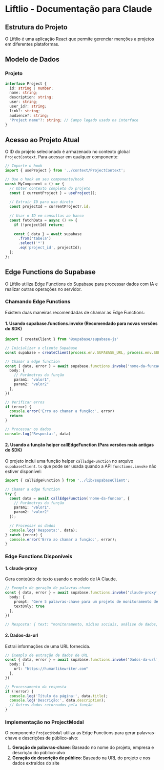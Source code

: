 # Liftlio - Documentação para Claude

## Estrutura do Projeto

O Liftlio é uma aplicação React que permite gerenciar menções a projetos em diferentes plataformas.

## Modelo de Dados

### Projeto

```typescript
interface Project {
  id: string | number;
  name: string;
  description: string;
  user: string;
  user_id?: string;
  link?: string;
  audience?: string;
  "Project name"?: string; // Campo legado usado na interface
}
```

## Acesso ao Projeto Atual

O ID do projeto selecionado é armazenado no contexto global `ProjectContext`. Para acessar em qualquer componente:

```typescript
// Importe o hook
import { useProject } from '../context/ProjectContext';

// Use o hook em seu componente/hook
const MyComponent = () => {
  // Obter contexto completo do projeto
  const { currentProject } = useProject();
  
  // Extrair ID para uso direto
  const projectId = currentProject?.id;
  
  // Usar o ID em consultas ao banco
  const fetchData = async () => {
    if (!projectId) return;
    
    const { data } = await supabase
      .from('tabela')
      .select('*')
      .eq('project_id', projectId);
  };
};
```

## Edge Functions do Supabase

O Liftlio utiliza Edge Functions do Supabase para processar dados com IA e realizar outras operações no servidor.

### Chamando Edge Functions

Existem duas maneiras recomendadas de chamar as Edge Functions:

#### 1. Usando supabase.functions.invoke (Recomendado para novas versões do SDK)

```typescript
import { createClient } from '@supabase/supabase-js'

// Inicializar o cliente Supabase
const supabase = createClient(process.env.SUPABASE_URL, process.env.SUPABASE_ANON_KEY)

// Chamar a edge function
const { data, error } = await supabase.functions.invoke('nome-da-funcao', {
  body: {
    // Parâmetros da função
    param1: "valor1",
    param2: "valor2"
  },
})

// Verificar erros
if (error) {
  console.error('Erro ao chamar a função:', error)
  return
}

// Processar os dados
console.log('Resposta:', data)
```

#### 2. Usando a função helper callEdgeFunction (Para versões mais antigas do SDK)

O projeto inclui uma função helper `callEdgeFunction` no arquivo `supabaseClient.ts` que pode ser usada quando a API `functions.invoke` não estiver disponível:

```typescript
import { callEdgeFunction } from '../lib/supabaseClient';

// Chamar a edge function
try {
  const data = await callEdgeFunction('nome-da-funcao', {
    // Parâmetros da função
    param1: "valor1",
    param2: "valor2"
  });
  
  // Processar os dados
  console.log('Resposta:', data);
} catch (error) {
  console.error('Erro ao chamar a função:', error);
}
```

### Edge Functions Disponíveis

#### 1. claude-proxy

Gera conteúdo de texto usando o modelo de IA Claude.

```typescript
// Exemplo de geração de palavras-chave
const { data, error } = await supabase.functions.invoke('claude-proxy', {
  body: {
    prompt: "Gere 5 palavras-chave para um projeto de monitoramento de mídias sociais, responda apenas com as palavras separadas por vírgula.",
    textOnly: true
  },
})

// Resposta: { text: "monitoramento, mídias sociais, análise de dados, métricas, engajamento." }
```

#### 2. Dados-da-url

Extrai informações de uma URL fornecida.

```typescript
// Exemplo de extração de dados de URL
const { data, error } = await supabase.functions.invoke('Dados-da-url', {
  body: {
    url: "https://humanlikewriter.com"
  },
})

// Processamento da resposta
if (!error) {
  console.log('Título da página:', data.title);
  console.log('Descrição:', data.description);
  // Outros dados retornados pela função
}
```

### Implementação no ProjectModal

O componente `ProjectModal` utiliza as Edge Functions para gerar palavras-chave e descrições de público-alvo:

1. **Geração de palavras-chave**: Baseado no nome do projeto, empresa e descrição do público-alvo
2. **Geração de descrição de público**: Baseado na URL do projeto e nos dados extraídos do site
```
